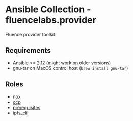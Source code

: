 # Ansible Collection - fluencelabs.provider

Fluence provider toolkit.

## Requirements

- Ansible >= 2.12 (might work on older versions)
- gnu-tar on MacOS control host (`brew install gnu-tar`)

## Roles

- [nox](https://github.com/fluencelabs/ansible/tree/main/roles/nox)
- [ccp](https://github.com/fluencelabs/ansible/tree/main/roles/ccp)
- [prerequisites](https://github.com/fluencelabs/ansible/tree/main/roles/prerequisites)
- [ipfs_cli](https://github.com/fluencelabs/ansible/tree/main/roles/ipfs_cli)
